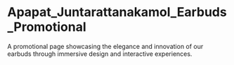 # Apapat_Juntarattanakamol_Earbuds_Promotional
A promotional page showcasing the elegance and innovation of our earbuds through immersive design and interactive experiences.
